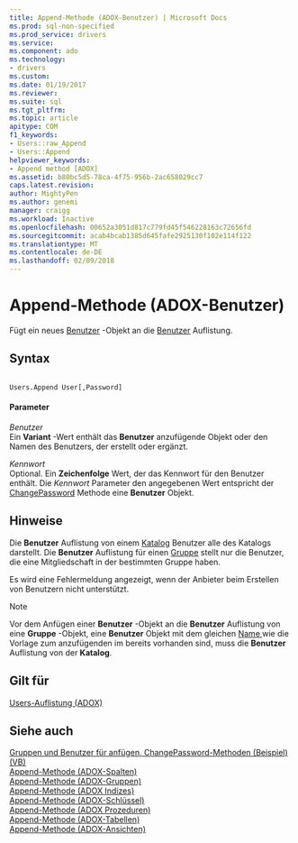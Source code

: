 ```yaml
---
title: Append-Methode (ADOX-Benutzer) | Microsoft Docs
ms.prod: sql-non-specified
ms.prod_service: drivers
ms.service: 
ms.component: ado
ms.technology:
- drivers
ms.custom: 
ms.date: 01/19/2017
ms.reviewer: 
ms.suite: sql
ms.tgt_pltfrm: 
ms.topic: article
apitype: COM
f1_keywords:
- Users::raw_Append
- Users::Append
helpviewer_keywords:
- Append method [ADOX]
ms.assetid: b80bc5d5-78ca-4f75-956b-2ac658029cc7
caps.latest.revision: 
author: MightyPen
ms.author: genemi
manager: craigg
ms.workload: Inactive
ms.openlocfilehash: 00652a3051d817c779fd45f546228163c72656fd
ms.sourcegitcommit: acab4bcab1385d645fafe2925130f102e114f122
ms.translationtype: MT
ms.contentlocale: de-DE
ms.lasthandoff: 02/09/2018
---
```

# <a name="append-method-adox-users"></a>Append-Methode (ADOX-Benutzer)
Fügt ein neues [Benutzer](../../../ado/reference/adox-api/user-object-adox.md) -Objekt an die [Benutzer](../../../ado/reference/adox-api/users-collection-adox.md) Auflistung.  
  
## <a name="syntax"></a>Syntax  
  
```  
  
Users.Append User[,Password]  
```  
  
#### <a name="parameters"></a>Parameter  
 *Benutzer*  
 Ein **Variant** -Wert enthält das **Benutzer** anzufügende Objekt oder den Namen des Benutzers, der erstellt oder ergänzt.  
  
 *Kennwort*  
 Optional. Ein **Zeichenfolge** Wert, der das Kennwort für den Benutzer enthält. Die *Kennwort* Parameter den angegebenen Wert entspricht der [ChangePassword](../../../ado/reference/adox-api/changepassword-method-adox.md) Methode eine **Benutzer** Objekt.  
  
## <a name="remarks"></a>Hinweise  
 Die **Benutzer** Auflistung von einem [Katalog](../../../ado/reference/adox-api/catalog-object-adox.md) Benutzer alle des Katalogs darstellt. Die **Benutzer** Auflistung für einen [Gruppe](../../../ado/reference/adox-api/group-object-adox.md) stellt nur die Benutzer, die eine Mitgliedschaft in der bestimmten Gruppe haben.  
  
 Es wird eine Fehlermeldung angezeigt, wenn der Anbieter beim Erstellen von Benutzern nicht unterstützt.  
  
> [!NOTE]
>  Vor dem Anfügen einer **Benutzer** -Objekt an die **Benutzer** Auflistung von eine **Gruppe** -Objekt, eine **Benutzer** Objekt mit dem gleichen [Name ](../../../ado/reference/adox-api/name-property-adox.md) wie die Vorlage zum anzufügenden im bereits vorhanden sind, muss die **Benutzer** Auflistung von der **Katalog**.  
  
## <a name="applies-to"></a>Gilt für  
 [Users-Auflistung (ADOX)](../../../ado/reference/adox-api/users-collection-adox.md)  
  
## <a name="see-also"></a>Siehe auch  
 [Gruppen und Benutzer für anfügen, ChangePassword-Methoden (Beispiel) (VB)](../../../ado/reference/adox-api/groups-and-users-append-changepassword-methods-example-vb.md)   
 [Append-Methode (ADOX-Spalten)](../../../ado/reference/adox-api/append-method-adox-columns.md)   
 [Append-Methode (ADOX-Gruppen)](../../../ado/reference/adox-api/append-method-adox-groups.md)   
 [Append-Methode (ADOX Indizes)](../../../ado/reference/adox-api/append-method-adox-indexes.md)   
 [Append-Methode (ADOX-Schlüssel)](../../../ado/reference/adox-api/append-method-adox-keys.md)   
 [Append-Methode (ADOX Prozeduren)](../../../ado/reference/adox-api/append-method-adox-procedures.md)   
 [Append-Methode (ADOX-Tabellen)](../../../ado/reference/adox-api/append-method-adox-tables.md)   
 [Append-Methode (ADOX-Ansichten)](../../../ado/reference/adox-api/append-method-adox-views.md)
